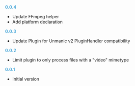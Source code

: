 
**<span style="color:#56adda">0.0.4</span>**
- Update FFmpeg helper
- Add platform declaration

**<span style="color:#56adda">0.0.3</span>**
- Update Plugin for Unmanic v2 PluginHandler compatibility

**<span style="color:#56adda">0.0.2</span>**
- Limit plugin to only process files with a "video" mimetype

**<span style="color:#56adda">0.0.1</span>**
- Initial version
